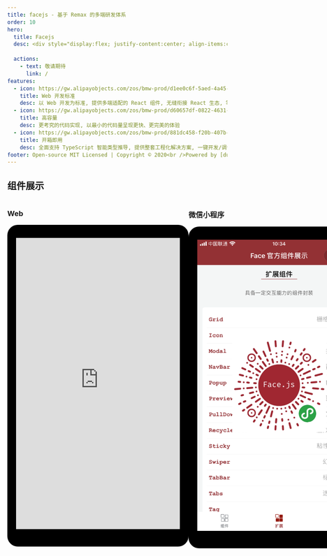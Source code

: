 ```yaml
---
title: facejs - 基于 Remax 的多端研发体系
order: 10
hero:
  title: Facejs
  desc: <div style="display:flex; justify-content:center; align-items:center;"><div style="padding-right:10px;">基于 Remax 的多端研发体系</div><iframe src="https://ghbtns.com/github-btn.html?user=face-js&repo=face&type=star&count=true" frameborder="0" scrolling="0" width="150" height="20" title="GitHub" style="margin-top:3px;"></iframe></div>

  actions:
    - text: 敬请期待
      link: /
features:
  - icon: https://gw.alipayobjects.com/zos/bmw-prod/d1ee0c6f-5aed-4a45-a507-339a4bfe076c/k7bjsocq_w144_h144.png
    title: Web 开发标准
    desc: 以 Web 开发为标准, 提供多端适配的 React 组件, 无缝衔接 React 生态, 零成本构建多端应用
  - icon: https://gw.alipayobjects.com/zos/bmw-prod/d60657df-0822-4631-9d7c-e7a869c2f21c/k79dmz3q_w126_h126.png
    title: 高容量
    desc: 更考究的代码实现, 以最小的代码量呈现更快、更完美的体验
  - icon: https://gw.alipayobjects.com/zos/bmw-prod/881dc458-f20b-407b-947a-95104b5ec82b/k79dm8ih_w144_h144.png
    title: 开箱即用
    desc: 全面支持 TypeScript 智能类型推导, 提供整套工程化解决方案, 一键开发/调试/部署
footer: Open-source MIT Licensed | Copyright © 2020<br />Powered by [dumi](https://d.umijs.org/)
---
```


## 组件展示

<div style="display: flex; justify-content: space-between;">
<div>
<h3>Web</h3>
<div style="border-top:30px solid #000; border-bottom: 40px solid #000; border-left: 20px solid #000; border-right: 20px solid #000; border-radius: 24px; width: 375px; height: 667px">
<iframe src="https://face-js.github.io/web/extension.html" style="border: none; width: 375px; height: 667px;"></iframe> </div>
</div>

<div>
<h3>微信小程序</h3>
<div style="border-top:30px solid #000; border-bottom: 40px solid #000; border-left: 20px solid #000; border-right: 20px solid #000; border-radius: 24px; width: 375px; height: 667px; position: relative;">
  <img src="./wechat.png" width="375" />
  <div style="display: flex; align-items: center; justify-content: center; position: absolute; top: 0; left: 0; width: 100%; height: 100%;">
  <img width="215" src="./gh_70eaeb2cd395_430.png" />
  </div>
</div>
</div>
</div>
